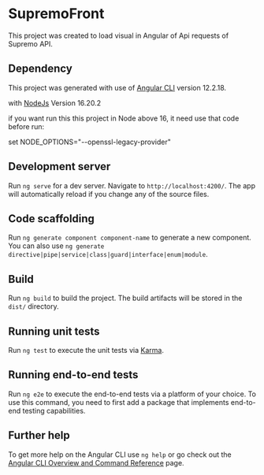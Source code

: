# SupremoFront

This project was created to load visual in Angular of Api requests of Supremo API.

## Dependency

This project was generated with use of  [Angular CLI](https://github.com/angular/angular-cli) version 12.2.18.

with [NodeJs](https://nodejs.org/en) Version 16.20.2

if you want run this this project in Node above 16, it need use that code before run:

set NODE_OPTIONS="--openssl-legacy-provider"

## Development server

Run `ng serve` for a dev server. Navigate to `http://localhost:4200/`. The app will automatically reload if you change any of the source files.

## Code scaffolding

Run `ng generate component component-name` to generate a new component. You can also use `ng generate directive|pipe|service|class|guard|interface|enum|module`.

## Build

Run `ng build` to build the project. The build artifacts will be stored in the `dist/` directory.

## Running unit tests

Run `ng test` to execute the unit tests via [Karma](https://karma-runner.github.io).

## Running end-to-end tests

Run `ng e2e` to execute the end-to-end tests via a platform of your choice. To use this command, you need to first add a package that implements end-to-end testing capabilities.

## Further help

To get more help on the Angular CLI use `ng help` or go check out the [Angular CLI Overview and Command Reference](https://angular.io/cli) page.
